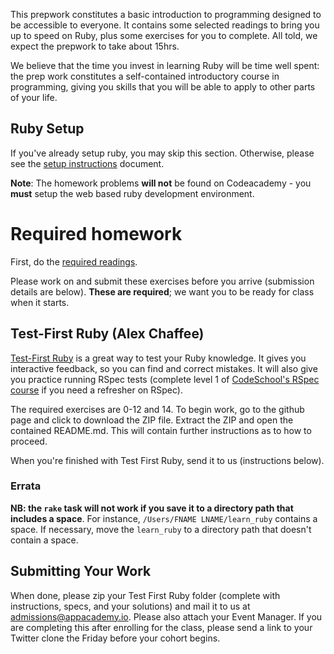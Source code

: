 This prepwork constitutes a basic introduction to programming designed to be
accessible to everyone. It contains some selected readings to bring you up to
speed on Ruby, plus some exercises for you to complete. All told, we expect the
prepwork to take about 15hrs.

We believe that the time you invest in learning Ruby will be time well spent:
the prep work constitutes a self-contained introductory course in programming,
giving you skills that you will be able to apply to other parts of your life.


## Ruby Setup

If you've already setup ruby, you may skip this section. Otherwise,
please see the [setup instructions][setup] document.

**Note**: The homework problems **will not** be found on Codeacademy - you
**must** setup the web based ruby development environment.

[setup]: ../../coding-test-1/setup

# Required homework

First, do the [required readings][readings].

Please work on and submit these exercises before you arrive
(submission details are below). **These are required**; we want you to
be ready for class when it starts.

[readings]: ../readings

## Test-First Ruby (Alex Chaffee)

[Test-First Ruby][test-first-ruby] is a great way to test your Ruby
knowledge. It gives you interactive feedback, so you can find and
correct mistakes. It will also give you practice running RSpec tests
(complete level 1 of [CodeSchool's RSpec course][codeschool-rspec] if
you need a refresher on RSpec).

[test-first-ruby]: https://github.com/appacademy/test-first-ruby
[codeschool-rspec]: http://rspec.codeschool.com/levels/1

The required exercises are 0-12 and 14. To begin work, go to the
github page and click to download the ZIP file. Extract the ZIP and
open the contained README.md. This will contain further instructions
as to how to proceed.

When you're finished with Test First Ruby, send it to us (instructions
below).

### Errata

**NB: the `rake` task will not work if you save it to a directory path
that includes a space**. For instance, `/Users/FNAME LNAME/learn_ruby`
contains a space. If necessary, move the `learn_ruby` to a directory
path that doesn't contain a space.

## Submitting Your Work

When done, please zip your Test First Ruby folder (complete with
instructions, specs, and your solutions) and mail it to us at
[admissions@appacademy.io](mailto:admissions@appacademy.io). Please also attach
your Event Manager. If you are completing this after enrolling for the class,
please send a link to your Twitter clone the Friday before your cohort begins.
